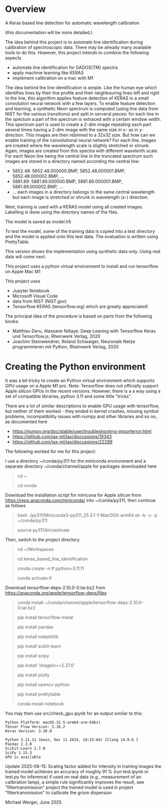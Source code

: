 # Overview

A Keras based line detection for automatic wavelength calibration

(this documentation will be more detailed.)

The idea behind this project is to automate line identification during 
calibration of spectroscopic data.
There may be already many available tools to do this. However, this 
project intends to combine the following aspects
* automate line identification for DADOS(TM) spectra
* apply machine learning like KERAS
* implement calibration on a mac with M1

The idea behind the line identification is simple. Like the human
eye which identifies lines by their line profile and their 
neighbouring lines left and right to the line, this algorithm 
applies feature detection of KERAS in a small convolution neural
network with a few layers.
To enable feature detection and learning, a synthetic Neon spectrum
is computed (using line data from NIST for the various transitions)
and split in serveral pieces: for each line in the spectum a part 
of the spectrum is extraced with a certain window width. This spectrum
part is used to create a 2-dim image repeating each part several times
having a 2-dim image with the same size in x- as in y-direction.
This images are then rebinned to a 32x32 size.
But how can we enable training of the convolutional neural network?
For each line, images are created where the wavelength scale is sligthly
stretched or shrunk. Again, images are created from this spectra with
different wavelenth scale. For each Neon line being the central line 
in the truncated spectrum such images are stored in a directory named 
according the central line:
* 5852.48: 5852.48.000000.BMP, 5852.48.000001.BMP, 5852.48.000002.BMP, ...
* 5881.89: 5881.89.000000.BMP, 5881.89.000001.BMP, 5881.89.000002.BMP, ...
* ...
each images in a directory belongs to the same central wavelength but each
image is stretched or shrunk in wavelength (x-) direction.

Next, training is used with a KERAS model using all created images. 
Labelling is done using the directory names of the files.

The model is saved as model.h5

To test the model, some of the training data is copied into a test
directory and the model is applied onto this test data. The 
evaluation is written using PrettyTable.

This version shows the implementation using synthetic data only. Using
real data will come next.

This project uses a python virtual environment to install and run 
tensorflow on Apple Mac M1

This project uses
* Jupyter Notebook
* Microsoft Visual Code
* data from NIST (NIST.gov)
* Tensorflow KERAS (tensorflow.org)
which are greatly appreciated!
  
The principal idea of the procedure is based on parts from the following 
books:
* Matthieu Deru, Alassane Ndiaye: Deep Leaning with Tensorflow Keras und Tensorflow.js, Rheinwerk Verlag, 2020
* Joachim Steinwendner, Roland Schwaiger, Neuronale Netze programmieren mit Python, Rheinwerk Verlag, 2020

# Creating the Python environment

It was a bit tricky to create an Python virtual environment which supports GPU usage on a Apple M1 pro.
Note: Tensorflow does not officially support Apple silicon GPUs in the recent versions. However, there is a
a way using a set of compatible libraries, python 3.11 and some little "tricks".

There are a lot of similar descriptions to enable GPU usage with tensorflow, but neither of them worked - they ended in kernel crashes, 
missing symbol problems, incompatibility issues with numpy and other libraries and so on, as documented here
* https://numpy.org/doc/stable/user/troubleshooting-importerror.html
* https://github.com/jax-ml/jax/discussions/19343
* https://github.com/jax-ml/jax/discussions/22289

The following worked for me for this project:

I use a directory ~/conda/py311 for the miniconda environment and 
a separate directory ~/conda/channel/apple for packages downloaded here

> cd ~
> 
> cd conda

Download the installation script for minicona for Apple silicon from https://repo.anaconda.com/miniconda/ into ~/conda/py311,
then continue as follows

> bash ./py311/Miniconda3-py311_25.3.1-1-MacOSX-arm64.sh -b -u -p ~/conda/py311
> 
> source py311/bin/activate

Then, switch to the project directory
> cd ~/Workspaces
> 
> cd keras_based_line_identification
> 
> conda create -n tf python=3.11.11
> 
> conda activate tf

Download tensorflow-deps-2.10.0-0.tar.bz2 from https://anaconda.org/apple/tensorflow-deps/files
> conda install ~/conda/channel/apple/tensorflow-deps-2.10.0-0.tar.bz2
> 
> pip install tensorflow-metal
> 
> pip install pandas
> 
> pip install matplotlib
> 
> pip install scikit-learn
> 
> pip install scipy
> 
> pip install 'imageio==2.37.0'
> 
> pip install plotly
> 
> pip install opencv-python
>
> pip install prettytable
> 
> conda install notebook

You may then use src/check_gpu.ipynb for an output similar to this:

```
Python Platform: macOS-15.5-arm64-arm-64bit
Tensor Flow Version: 2.16.2
Keras Version: 3.10.0

Python 3.11.11 (main, Dec 11 2024, 10:25:04) [Clang 14.0.6 ]
Pandas 2.3.0
Scikit-Learn 1.7.0
SciPy 1.15.3
GPU is available
````

Update 2025-06-15:
Scaling factor added for intensity in training images
the trained model achieves an accuracy of roughly 91 % (run test.ipynb or test.py for inference)
if used on real data (e.g., measurement of an calibration lamp), a simple rule significantly 
improves the result, see "filtertransmission" project
the trained model is used in project "filtertransmission" to calibrate the grism dispersion

Michael Werger, June 2025